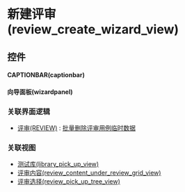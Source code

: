 # 新建评审(review_create_wizard_view)  <!-- {docsify-ignore-all} -->



## 控件
#### CAPTIONBAR(captionbar)
#### 向导面板(wizardpanel)


### 关联界面逻辑
  * [评审(REVIEW)](module/TestMgmt/review) : [批量删除评审用例临时数据](module/TestMgmt/review/uilogic/remove_batch_temp)

### 关联视图
  * [测试库(library_pick_up_view)](app/view/library_pick_up_view)
  * [评审内容(review_content_under_review_grid_view)](app/view/review_content_under_review_grid_view)
  * [评审选择(review_pick_up_tree_view)](app/view/review_pick_up_tree_view)

<script>
 const { createApp } = Vue
  createApp({
    data() {
      return {

      }
    }
  }).use(ElementPlus).mount('#app')
</script>